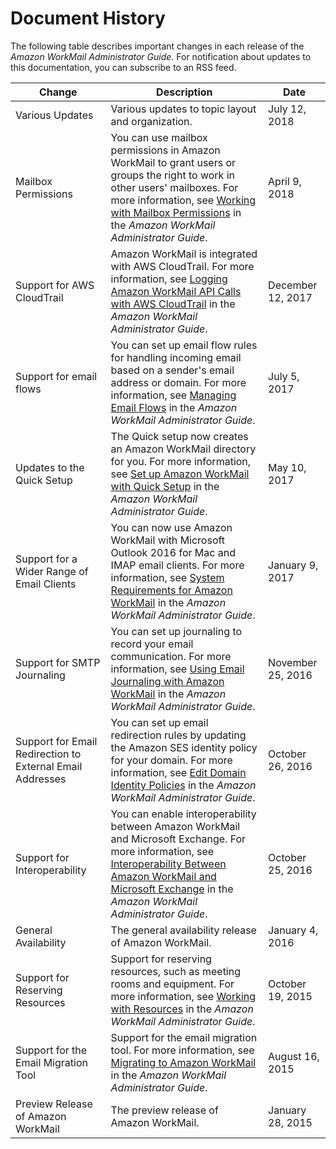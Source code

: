 # Document History<a name="DocumentHistory"></a>

The following table describes important changes in each release of the *Amazon WorkMail Administrator Guide*\. For notification about updates to this documentation, you can subscribe to an RSS feed\. 

| Change | Description | Date | 
| --- |--- |--- |
| Various Updates | Various updates to topic layout and organization\. | July 12, 2018 | 
| Mailbox Permissions | You can use mailbox permissions in Amazon WorkMail to grant users or groups the right to work in other users' mailboxes\. For more information, see [Working with Mailbox Permissions](http://docs.aws.amazon.com/workmail/latest/adminguide/mail_perms_overview.html) in the *Amazon WorkMail Administrator Guide*\. | April 9, 2018 | 
| Support for AWS CloudTrail | Amazon WorkMail is integrated with AWS CloudTrail\. For more information, see [Logging Amazon WorkMail API Calls with AWS CloudTrail](http://docs.aws.amazon.com/workmail/latest/adminguide/logging-using-cloudtrail.html) in the *Amazon WorkMail Administrator Guide*\. | December 12, 2017 | 
| Support for email flows | You can set up email flow rules for handling incoming email based on a sender's email address or domain\. For more information, see [Managing Email Flows](http://docs.aws.amazon.com/workmail/latest/adminguide/email-flows.html) in the *Amazon WorkMail Administrator Guide*\. | July 5, 2017 | 
| Updates to the Quick Setup | The Quick setup now creates an Amazon WorkMail directory for you\. For more information, see [Set up Amazon WorkMail with Quick Setup](http://docs.aws.amazon.com/workmail/latest/adminguide/quick_setup.html) in the *Amazon WorkMail Administrator Guide*\. | May 10, 2017 | 
| Support for a Wider Range of Email Clients | You can now use Amazon WorkMail with Microsoft Outlook 2016 for Mac and IMAP email clients\. For more information, see [System Requirements for Amazon WorkMail](http://docs.aws.amazon.com/workmail/latest/adminguide/what_is.html#accessing_workmail) in the *Amazon WorkMail Administrator Guide*\. | January 9, 2017 | 
| Support for SMTP Journaling | You can set up journaling to record your email communication\. For more information, see [Using Email Journaling with Amazon WorkMail](http://docs.aws.amazon.com/workmail/latest/adminguide/journaling_overview.html) in the *Amazon WorkMail Administrator Guide*\. | November 25, 2016 | 
| Support for Email Redirection to External Email Addresses | You can set up email redirection rules by updating the Amazon SES identity policy for your domain\. For more information, see [Edit Domain Identity Policies](http://docs.aws.amazon.com/workmail/latest/adminguide/editing_domains.html) in the *Amazon WorkMail Administrator Guide*\. | October 26, 2016 | 
| Support for Interoperability | You can enable interoperability between Amazon WorkMail and Microsoft Exchange\. For more information, see [Interoperability Between Amazon WorkMail and Microsoft Exchange](http://docs.aws.amazon.com/workmail/latest/adminguide/interoperability.html) in the *Amazon WorkMail Administrator Guide*\. | October 25, 2016 | 
| General Availability | The general availability release of Amazon WorkMail\. | January 4, 2016 | 
| Support for Reserving Resources | Support for reserving resources, such as meeting rooms and equipment\. For more information, see [Working with Resources](http://docs.aws.amazon.com/workmail/latest/adminguide/resources_overview.html) in the *Amazon WorkMail Administrator Guide*\. | October 19, 2015 | 
| Support for the Email Migration Tool | Support for the email migration tool\. For more information, see [Migrating to Amazon WorkMail](http://docs.aws.amazon.com/workmail/latest/adminguide/migration_overview.html) in the *Amazon WorkMail Administrator Guide*\. | August 16, 2015 | 
| Preview Release of Amazon WorkMail | The preview release of Amazon WorkMail\. | January 28, 2015 | 